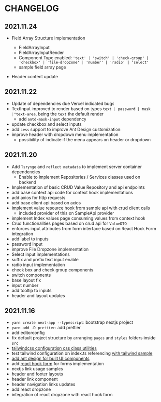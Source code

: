 # CHANGELOG

## 2021.11.24

- Field Array Structure Implementation

  - FieldArrayInput
  - FieldArrayInputRender
  - Component Type enabled: `'text' | 'switch' | 'check-group' | 'checkbox' | 'file-dropzone' | 'number' | 'radio' | 'select'`
  - sample field array page

- Header content update

## 2021.11.22

- Update of dependencies due Vercel indicated bugs
- TextInput improved to render based on types `text | password | mask |"text-area`, being the `text` the default render
  - add `antd-mask-input` dependency
- update checkbox and select inputs
- add `Less` support to improve Ant Design customization
- improve header with dropdown menu implementation
  - possibility of indicate if the menu appears on header or dropdown

## 2021.11.20

- Add `Tsrynge` and `reflect metadata` to implement server container dependencies
  - Enable to implement Repositories / Services classes used on backend
- Implementation of basic CRUD Value Repository and api endpoints
- add base context api code for context hook implementations
- add axios for http requests
- add base client api based on axios
- implement value resource hook from sample api with crud client calls
  - included provider of this on SampleApi provider
- implement Index values page consuming values from context hook
- Crud functionalities pages based on crud api for `ValueDTO`
- enforces input attributes from form interface based on React Hook Form integration
- add label to inputs
- password input
- improve File Dropzone implementation
- Select input implementations
- suffix and prefix text input enable
- radio input implementation
- check box and check group components
- switch components
- base layout fix
- input number
- add tooltip to inputs
- header and layout updates

## 2021.11.16

- `yarn create next-app --typescript`: bootstrap nextjs project
- `yarn add -D prettier`: add prettier
- add editorconfig
- fix default project structure by arranging `pages` and `styles` folders inside `src`
- [tailwindcss configuration css class utilities](https://tailwindcss.com/docs/guides/nextjs)
- test tailwind configuration on index.ts referencing [with tailwind sample](https://github.com/vercel/next.js/blob/canary/examples/with-tailwindcss/pages/index.js)
- [add ant design for built UI components](https://ant.design/components/overview/)
- add [react hook form](https://react-hook-form.com) for forms implementation
- nextjs link usage samples
- header and footer layouts
- header link component
- header navigation links updates
- add react dropzone
- integration of react dropzone with react hook form
